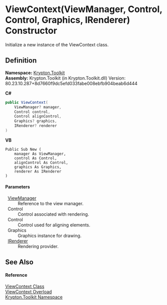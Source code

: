 # ViewContext(ViewManager, Control, Control, Graphics, IRenderer) Constructor


Initialize a new instance of the ViewContext class.



## Definition
**Namespace:** <a href="79d2eac2-21f4-54ff-7552-b20c33c30600.md">Krypton.Toolkit</a>  
**Assembly:** Krypton.Toolkit (in Krypton.Toolkit.dll) Version: 80.23.10.287+8d7660f9dc5efd033fabe008ebfb904beab6d444

**C#**
``` C#
public ViewContext(
	ViewManager? manager,
	Control control,
	Control alignControl,
	Graphics? graphics,
	IRenderer? renderer
)
```
**VB**
``` VB
Public Sub New ( 
	manager As ViewManager,
	control As Control,
	alignControl As Control,
	graphics As Graphics,
	renderer As IRenderer
)
```



#### Parameters
<dl><dt>  <a href="3760acae-8ec5-3ca7-2132-35bf556b0fbb.md">ViewManager</a></dt><dd>Reference to the view manager.</dd><dt>  Control</dt><dd>Control associated with rendering.</dd><dt>  Control</dt><dd>Control used for aligning elements.</dd><dt>  Graphics</dt><dd>Graphics instance for drawing.</dd><dt>  <a href="510ba00d-9814-c743-a4c7-aee129753625.md">IRenderer</a></dt><dd>Rendering provider.</dd></dl>

## See Also


#### Reference
<a href="ed48663c-5842-51d4-9c11-490570023d3d.md">ViewContext Class</a>  
<a href="4c2cdc24-74d1-d103-2e06-405331be8b47.md">ViewContext Overload</a>  
<a href="79d2eac2-21f4-54ff-7552-b20c33c30600.md">Krypton.Toolkit Namespace</a>  
